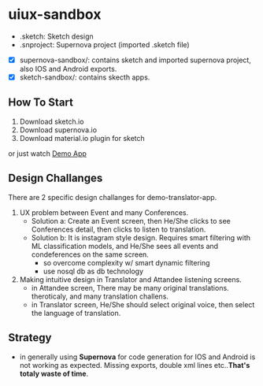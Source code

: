 # uiux-sandbox

- .sketch: Sketch design
- .snproject: Supernova project (imported .sketch file)

- [x] supernova-sandbox/: contains sketch and imported supernova project, also IOS and Android exports.
- [x] sketch-sandbox/: contains skecth apps.

## How To Start 

1. Download sketch.io
2. Download supernova.io
3. Download material.io plugin for sketch

or just watch [Demo App](https://github.com/tansudasli/uiux-sandbox/blob/master/demo-translator-app.mov)


## Design Challanges 

There are 2 specific design challanges for demo-translator-app.

1. UX problem between Event and many Conferences.
   - Solution a: Create an Event screen, then He/She clicks to see Conferences detail, then clicks to listen to translation.
   - Solution b: It is instagram style design. Requires smart filtering with ML classification models, and He/She sees all events and condeferences on the same screen.
        - so overcome complexity w/ smart dynamic filtering
        - use nosql db as db technology
2. Making intuitive design in Translator and Attandee listening screens. 
    - in Attandee screen, There may be many original translations. theroticaly, and many translation challens.
    - in Translator screen, He/She should select original voice, then  select the language of translation.

## Strategy
- in generally using **Supernova** for code generation for IOS and Android is not working as expected. Missing exports, double xml lines etc..**That's totaly waste of time**.  
